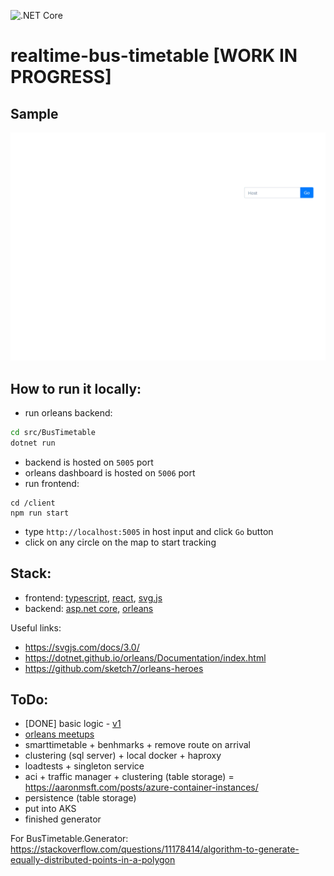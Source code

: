 ![.NET Core](https://github.com/MaximTkachenko/realtime-bus-timetable/workflows/.NET%20Core/badge.svg)

# realtime-bus-timetable [WORK IN PROGRESS]

## Sample

![](sample.gif)

## How to run it locally:
- run orleans backend:
```bash
cd src/BusTimetable
dotnet run
```
- backend is hosted on `5005` port
- orleans dashboard is hosted on `5006` port 
- run frontend:
```
cd /client
npm run start
```
- type `http://localhost:5005` in host input and click `Go` button
- click on any circle on the map to start tracking

## Stack:
- frontend: [typescript](https://www.typescriptlang.org/), [react](https://create-react-app.dev/docs/getting-started/), [svg.js](https://svgjs.com)
- backend: [asp.net core](https://docs.microsoft.com/en-us/aspnet/core/?view=aspnetcore-3.1), [orleans](https://dotnet.github.io/orleans/)

Useful links:
- https://svgjs.com/docs/3.0/
- https://dotnet.github.io/orleans/Documentation/index.html
- https://github.com/sketch7/orleans-heroes

## ToDo:
- [DONE] basic logic - [v1](https://github.com/MaximTkachenko/realtime-bus-timetable/releases/tag/v1)
- [orleans meetups](https://github.com/OrleansContrib/meetups)
- smarttimetable + benhmarks + remove route on arrival
- clustering (sql server) + local docker + haproxy
- loadtests + singleton service
- aci + traffic manager + clustering (table storage) = https://aaronmsft.com/posts/azure-container-instances/
- persistence (table storage)
- put into AKS
- finished generator


For BusTimetable.Generator: https://stackoverflow.com/questions/11178414/algorithm-to-generate-equally-distributed-points-in-a-polygon
